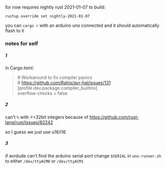 for now requires nightly rust 2021-01-07 to build:

`rustup override set nightly-2021-01-07`


you can `cargo r` with an arduino uno connected and it should automatically flash to it


### notes for self

##### 1
in Cargo.toml:

> \# Workaround to fix compiler panics  
> \# https://github.com/Rahix/avr-hal/issues/131  
> [profile.dev.package.compiler_builtins]  
> overflow-checks = false

##### 2

can't `%` with >=32bit integers because of https://github.com/rust-lang/rust/issues/82242

so I guess we just use u16/i16

##### 3

if avrdude can't find the arduino serial port change `$SERIAL` in `uno-runner.sh` to either `/dev/ttyACM0` or `/dev/ttyACM1`
